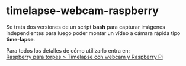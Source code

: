 # timelapse-webcam-raspberry

Se trata dos versiones de un script **bash** para capturar imágenes independientes para luego poder montar un vídeo a cámara rápida tipo **time-lapse**.

Para todos los detalles de cómo utilizarlo entra en:  
[Raspberry para torpes > Timelapse con webcam y Raspberry Pi](http://raspberryparatorpes.net/proyectos/timelapse-con-webcam-y-raspberry-pi/)
